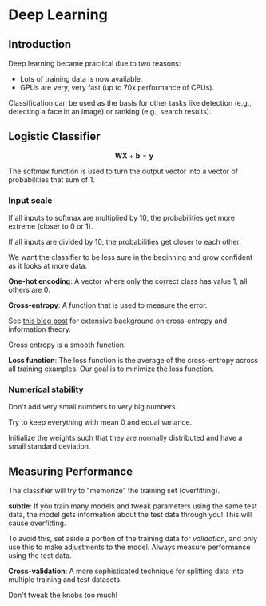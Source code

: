 # Deep Learning

## Introduction

Deep learning became practical due to two reasons:
  - Lots of training data is now available.
  - GPUs are very, very fast (up to 70x performance of CPUs).

Classification can be used as the basis for other tasks like detection (e.g., detecting a face in an image) or ranking (e.g., search results).

## Logistic Classifier

$$\mathbf{WX} + \mathbf{b} = \mathbf{y}$$

The softmax function is used to turn the output vector into a vector of probabilities that sum of 1.

### Input scale
If all inputs to softmax are multiplied by 10, the probabilities get more extreme (closer to 0 or 1).

If all inputs are divided by 10, the probabilities get closer to each other.

We want the classifier to be less sure in the beginning and grow confident as it looks at more data.

**One-hot encoding**: A vector where only the correct class has value 1, all others are 0.

**Cross-entropy**: A function that is used to measure the error.

See [this blog post](http://colah.github.io/posts/2015-09-Visual-Information/) for extensive background on cross-entropy and information theory.

Cross entropy is a smooth function.

**Loss function**: The loss function is the average of the cross-entropy across all training examples. Our goal is to minimize the loss function.

### Numerical stability

Don't add very small numbers to very big numbers.

Try to keep everything with mean 0 and equal variance.

Initialize the weights such that they are normally distributed and have a small standard deviation.

## Measuring Performance

The classifier will try to "memorize" the training set (overfitting).

**subtle**: If you train many models and tweak parameters using the same test data, the model gets information about the test data through you! This will cause overfitting.

To avoid this, set aside a portion of the training data for *validation*, and only use this to make adjustments to the model. Always measure performance using the test data.

**Cross-validation**: A more sophisticated technique for splitting data into multiple training and test datasets.

Don't tweak the knobs too much!